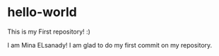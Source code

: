 # hello-world
This is my First repository! :)

I am Mina ELsanady!
I am glad to do my first commit on my repository.

